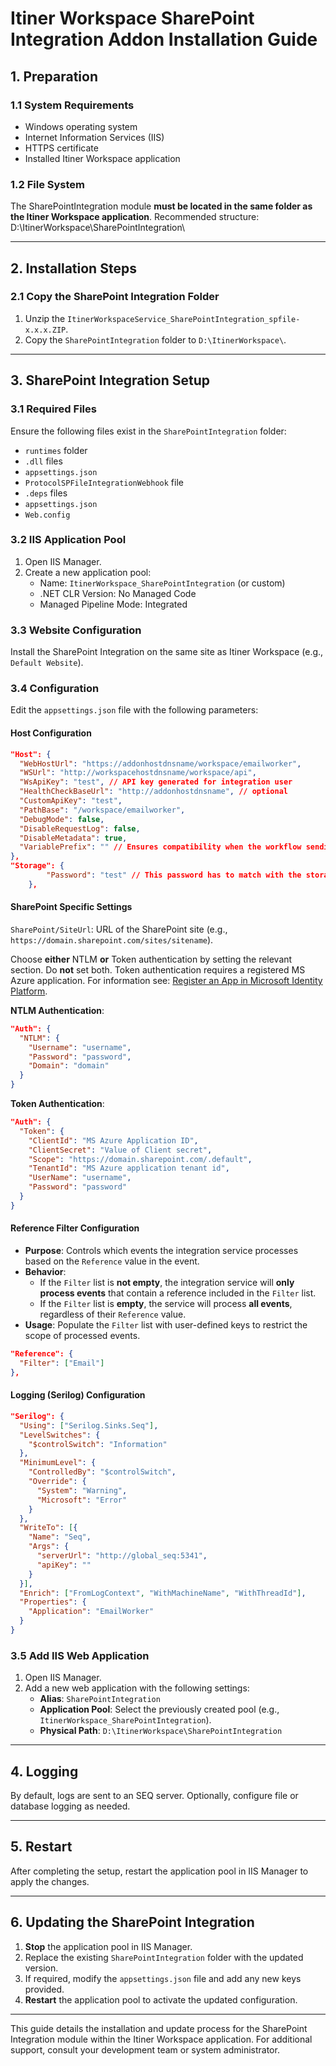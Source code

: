 # Itiner Workspace SharePoint Integration Addon Installation Guide

## 1. Preparation

### 1.1 System Requirements
- Windows operating system
- Internet Information Services (IIS)
- HTTPS certificate 
- Installed Itiner Workspace application

### 1.2 File System
The SharePointIntegration module **must be located in the same folder as the Itiner Workspace application**. 
Recommended structure:
D:\ItinerWorkspace\SharePointIntegration\


---

## 2. Installation Steps

### 2.1 Copy the SharePoint Integration Folder
1. Unzip the `ItinerWorkspaceService_SharePointIntegration_spfile-x.x.x.ZIP`.
2. Copy the `SharePointIntegration` folder to `D:\ItinerWorkspace\`.

---

## 3. SharePoint Integration Setup

### 3.1 Required Files
Ensure the following files exist in the `SharePointIntegration` folder:
- `runtimes` folder
- `.dll` files
- `appsettings.json`
- `ProtocolSPFileIntegrationWebhook` file
- `.deps` files
- `appsettings.json`
- `Web.config`

### 3.2 IIS Application Pool
1. Open IIS Manager.
2. Create a new application pool:
   - Name: `ItinerWorkspace_SharePointIntegration` (or custom)
   - .NET CLR Version: No Managed Code
   - Managed Pipeline Mode: Integrated

### 3.3 Website Configuration
Install the SharePoint Integration on the same site as Itiner Workspace (e.g., `Default Website`).

### 3.4 Configuration
Edit the `appsettings.json` file with the following parameters:

#### Host Configuration
```json
"Host": {
  "WebHostUrl": "https://addonhostdnsname/workspace/emailworker",
  "WSUrl": "http://workspacehostdnsname/workspace/api",
  "WsApiKey": "test", // API key generated for integration user
  "HealthCheckBaseUrl": "http://addonhostdnsname", // optional
  "CustomApiKey": "test",
  "PathBase": "/workspace/emailworker",
  "DebugMode": false,
  "DisableRequestLog": false,
  "DisableMetadata": true,
  "VariablePrefix": "" // Ensures compatibility when the workflow sending events to the integration service is an embedded workflow and uses prefixed variable names.
},
"Storage": {
        "Password": "test" // This password has to match with the storage.password value in the Workspace appsettings.json
    },
```

#### SharePoint Specific Settings
`SharePoint/SiteUrl`: URL of the SharePoint site (e.g., `https://domain.sharepoint.com/sites/sitename`).

Choose **either** NTLM **or** Token authentication by setting the relevant section. Do **not** set both.
Token authentication requires a registered MS Azure application. 
For information see: [Register an App in Microsoft Identity Platform](https://learn.microsoft.com/en-us/entra/identity-platform/quickstart-register-app?tabs=certificate).

**NTLM Authentication**:
```json
"Auth": {
  "NTLM": {
    "Username": "username",
    "Password": "password",
    "Domain": "domain"
  }
}
```

**Token Authentication**:
```json
"Auth": {
  "Token": {
    "ClientId": "MS Azure Application ID",
    "ClientSecret": "Value of Client secret",
    "Scope": "https://domain.sharepoint.com/.default",
    "TenantId": "MS Azure application tenant id",
    "UserName": "username",
    "Password": "password"
  }
}
```

#### Reference Filter Configuration
- **Purpose**: Controls which events the integration service processes based on the `Reference` value in the event.
- **Behavior**:
  - If the `Filter` list is **not empty**, the integration service will **only process events** that contain a reference included in the `Filter` list.
  - If the `Filter` list is **empty**, the service will process **all events**, regardless of their `Reference` value.
- **Usage**: Populate the `Filter` list with user-defined keys to restrict the scope of processed events.

```json
"Reference": {
  "Filter": ["Email"]
},
```

#### Logging (Serilog) Configuration
```json
"Serilog": {
  "Using": ["Serilog.Sinks.Seq"],
  "LevelSwitches": {
    "$controlSwitch": "Information"
  },
  "MinimumLevel": {
    "ControlledBy": "$controlSwitch",
    "Override": {
      "System": "Warning",
      "Microsoft": "Error"
    }
  },
  "WriteTo": [{
    "Name": "Seq",
    "Args": {
      "serverUrl": "http://global_seq:5341",
      "apiKey": ""
    }
  }],
  "Enrich": ["FromLogContext", "WithMachineName", "WithThreadId"],
  "Properties": {
    "Application": "EmailWorker"
  }
}
```

### 3.5 Add IIS Web Application
1. Open IIS Manager.
2. Add a new web application with the following settings:
   - **Alias**: `SharePointIntegration`
   - **Application Pool**: Select the previously created pool (e.g., `ItinerWorkspace_SharePointIntegration`).
   - **Physical Path**: `D:\ItinerWorkspace\SharePointIntegration`

---

## 4. Logging
By default, logs are sent to an SEQ server. Optionally, configure file or database logging as needed.

---

## 5. Restart
After completing the setup, restart the application pool in IIS Manager to apply the changes.

---

## 6. Updating the SharePoint Integration
1. **Stop** the application pool in IIS Manager.
2. Replace the existing `SharePointIntegration` folder with the updated version.
3. If required, modify the `appsettings.json` file and add any new keys provided.
4. **Restart** the application pool to activate the updated configuration.

---

This guide details the installation and update process for the SharePoint Integration module within the Itiner Workspace application. For additional support, consult your development team or system administrator.

